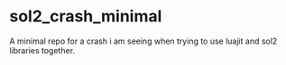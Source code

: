 # sol2_crash_minimal
A minimal repo for a crash i am seeing when trying to use luajit and sol2 libraries together.
